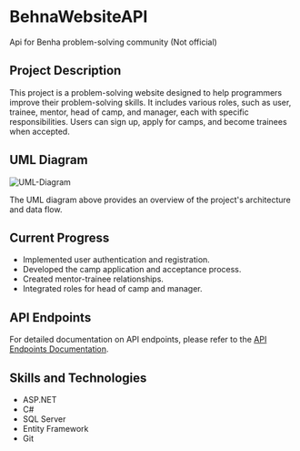 # BehnaWebsiteAPI
Api for Benha problem-solving community (Not official)

## Project Description

This project is a problem-solving website designed to help programmers improve their problem-solving skills. It includes various roles, such as user, trainee, mentor, head of camp, and manager, each with specific responsibilities. Users can sign up, apply for camps, and become trainees when accepted.

## UML Diagram


![UML-Diagram](https://github.com/Adelwageeh96/BehnaWebsiteAPI/assets/96920426/9a6561b1-d22f-4ceb-bc5e-6eb510896285)

The UML diagram above provides an overview of the project's architecture and data flow.

## Current Progress

- Implemented user authentication and registration.
- Developed the camp application and acceptance process.
- Created mentor-trainee relationships.
- Integrated roles for head of camp and manager.

## API Endpoints

For detailed documentation on API endpoints, please refer to the [API Endpoints Documentation](docs/api-endpoints.md).

## Skills and Technologies

- ASP.NET
- C#
- SQL Server
- Entity Framework
- Git


